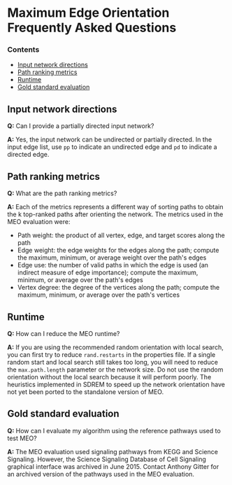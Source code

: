 # Maximum Edge Orientation Frequently Asked Questions

### Contents
- [Input network directions](#inputnet)
- [Path ranking metrics](#rankpaths)
- [Runtime](#runtime)
- [Gold standard evaluation](#evaluation)


## <a id='inputnet'>Input network directions</a>
**Q:** Can I provide a partially directed input network?

**A:** Yes, the input network can be undirected or partially directed.  In the input edge list, use ```pp``` to indicate an undirected edge and ```pd``` to indicate a directed edge.


## <a id='rankpaths'>Path ranking metrics</a>
**Q:** What are the path ranking metrics?

**A:** Each of the metrics represents a different way of sorting paths to obtain the k top-ranked paths after orienting the network.  The metrics used in the MEO evaluation were:
- Path weight: the product of all vertex, edge, and target scores along the path 
- Edge weight: the edge weights for the edges along the path; compute the maximum, minimum, or average weight over the path's edges 
- Edge use: the number of valid paths in which the edge is used (an indirect measure of edge importance); compute the maximum, minimum, or average over the path's edges
- Vertex degree: the degree of the vertices along the path; compute the maximum, minimum, or average over the path's vertices


## <a id='runtime'>Runtime</a>
**Q:** How can I reduce the MEO runtime?

**A:** If you are using the recommended random orientation with local search, you can first try to reduce ```rand.restarts``` in the properties file.  If a single random start and local search still takes too long, you will need to reduce the ```max.path.length``` parameter or the network size.  Do not use the random orientation without the local search because it will perform poorly.  The heuristics implemented in SDREM to speed up the network orientation have not yet been ported to the standalone version of MEO.


## <a id='evaluation'>Gold standard evaluation</a>
**Q:** How can I evaluate my algorithm using the reference pathways used to test MEO?

**A:** The MEO evaluation used signaling pathways from KEGG and Science Signaling.  However, the Science Signaling Database of Cell Signaling graphical interface was archived in June 2015.  Contact Anthony Gitter for an archived version of the pathways used in the MEO evaluation.
